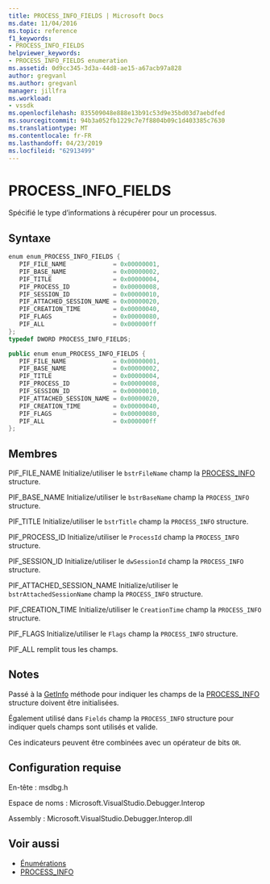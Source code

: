 ```yaml
---
title: PROCESS_INFO_FIELDS | Microsoft Docs
ms.date: 11/04/2016
ms.topic: reference
f1_keywords:
- PROCESS_INFO_FIELDS
helpviewer_keywords:
- PROCESS_INFO_FIELDS enumeration
ms.assetid: 0d9cc345-3d3a-44d8-ae15-a67acb97a828
author: gregvanl
ms.author: gregvanl
manager: jillfra
ms.workload:
- vssdk
ms.openlocfilehash: 835509048e888e13b91c53d9e35bd03d7aebdfed
ms.sourcegitcommit: 94b3a052fb1229c7e7f8804b09c1d403385c7630
ms.translationtype: MT
ms.contentlocale: fr-FR
ms.lasthandoff: 04/23/2019
ms.locfileid: "62913499"
---
```

# <a name="processinfofields"></a>PROCESS_INFO_FIELDS
Spécifié le type d’informations à récupérer pour un processus.

## <a name="syntax"></a>Syntaxe

```cpp
enum enum_PROCESS_INFO_FIELDS { 
   PIF_FILE_NAME             = 0x00000001,
   PIF_BASE_NAME             = 0x00000002,
   PIF_TITLE                 = 0x00000004,
   PIF_PROCESS_ID            = 0x00000008,
   PIF_SESSION_ID            = 0x00000010,
   PIF_ATTACHED_SESSION_NAME = 0x00000020,
   PIF_CREATION_TIME         = 0x00000040,
   PIF_FLAGS                 = 0x00000080,
   PIF_ALL                   = 0x000000ff
};
typedef DWORD PROCESS_INFO_FIELDS;
```

```csharp
public enum enum_PROCESS_INFO_FIELDS { 
   PIF_FILE_NAME             = 0x00000001,
   PIF_BASE_NAME             = 0x00000002,
   PIF_TITLE                 = 0x00000004,
   PIF_PROCESS_ID            = 0x00000008,
   PIF_SESSION_ID            = 0x00000010,
   PIF_ATTACHED_SESSION_NAME = 0x00000020,
   PIF_CREATION_TIME         = 0x00000040,
   PIF_FLAGS                 = 0x00000080,
   PIF_ALL                   = 0x000000ff
};
```

## <a name="members"></a>Membres
 PIF_FILE_NAME Initialize/utiliser le `bstrFileName` champ la [PROCESS_INFO](../../../extensibility/debugger/reference/process-info.md) structure.

 PIF_BASE_NAME Initialize/utiliser le `bstrBaseName` champ la `PROCESS_INFO` structure.

 PIF_TITLE Initialize/utiliser le `bstrTitle` champ la `PROCESS_INFO` structure.

 PIF_PROCESS_ID Initialize/utiliser le `ProcessId` champ la `PROCESS_INFO` structure.

 PIF_SESSION_ID Initialize/utiliser le `dwSessionId` champ la `PROCESS_INFO` structure.

 PIF_ATTACHED_SESSION_NAME Initialize/utiliser le `bstrAttachedSessionName` champ la `PROCESS_INFO` structure.

 PIF_CREATION_TIME Initialize/utiliser le `CreationTime` champ la `PROCESS_INFO` structure.

 PIF_FLAGS Initialize/utiliser le `Flags` champ la `PROCESS_INFO` structure.

 PIF_ALL remplit tous les champs.

## <a name="remarks"></a>Notes
 Passé à la [GetInfo](../../../extensibility/debugger/reference/idebugprocess2-getinfo.md) méthode pour indiquer les champs de la [PROCESS_INFO](../../../extensibility/debugger/reference/process-info.md) structure doivent être initialisées.

 Également utilisé dans `Fields` champ la `PROCESS_INFO` structure pour indiquer quels champs sont utilisés et valide.

 Ces indicateurs peuvent être combinées avec un opérateur de bits `OR`.

## <a name="requirements"></a>Configuration requise
 En-tête : msdbg.h

 Espace de noms : Microsoft.VisualStudio.Debugger.Interop

 Assembly : Microsoft.VisualStudio.Debugger.Interop.dll

## <a name="see-also"></a>Voir aussi
- [Énumérations](../../../extensibility/debugger/reference/enumerations-visual-studio-debugging.md)
- [PROCESS_INFO](../../../extensibility/debugger/reference/process-info.md)